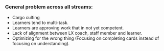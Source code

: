 ### General problem across all streams:

- Cargo culting
- Learners tend to multi-task.
- Learners are approving work that in not yet competent.
- Lack of alignment between LX coach, staff member and learner.
- Optimizing for the wrong thing (Focusing on completing cards instead of focusing on understanding).
